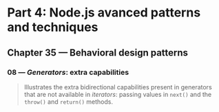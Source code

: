 # Part 4: Node.js avanced patterns and techniques
## Chapter 35 &mdash; Behavioral design patterns
### 08 &mdash; *Generators*: extra capabilities
> Illustrates the extra bidirectional capabilities present in generators that are not available in *iterators*: passing values in `next()` and the `throw()` and `return()` methods.